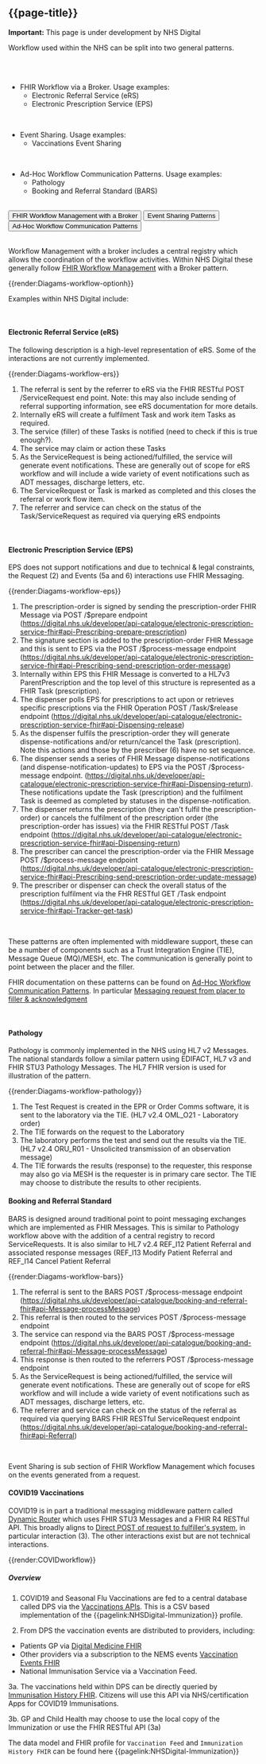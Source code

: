## {{page-title}}
 
  <div markdown="span" class="alert alert-warning" role="alert">
  <i class="fas fa-exclamation-circle"></i><b> Important:</b> This page is under development by NHS Digital</div>
   
 Workflow used within the NHS can be split into two general patterns. 

<br/>
<br/>

- FHIR Workflow via a Broker. Usage examples:
  - Electronic Referral Service (eRS)
  - Electronic Prescription Service (EPS)

<br/>

- Event Sharing. Usage examples:
  - Vaccinations Event Sharing

<br/>

- Ad-Hoc Workflow Communication Patterns. Usage examples:
  - Pathology
  - Booking and Referral Standard (BARS)

<br/>

<div class="tab">
  <button class="tablinks active" onclick="openTab(event, 'broker')">FHIR Workflow Management with a Broker</button>
  <button class="tablinks" onclick="openTab(event, 'sharing')">Event Sharing Patterns</button>
  <button class="tablinks" onclick="openTab(event, 'adhoc')">Ad-Hoc Workflow Communication Patterns</button>
</div>

<div id="broker" class="tabcontent" style="display:block">

<br/>

Workflow Management with a broker includes a central registry which allows the coordination of the workflow activities. Within NHS Digital these generally follow [FHIR Workflow Management](https://hl7.org/fhir/workflow-management.html#optionh) with a Broker pattern.

{{render:Diagams-workflow-optionh}}

Examples within NHS Digital include: 

<br/>

#### Electronic Referral Service (eRS)

The following description is a high-level representation of eRS. Some of the interactions are not currently implemented.

{{render:Diagams-workflow-ers}}

1. The referral is sent by the referrer to eRS via the FHIR RESTful POST /ServiceRequest end point. Note: this may also include sending of referral supporting information, see eRS documentation for more details.
2. Internally eRS will create a fulfilment Task and work item Tasks as required.
3. The service (filler) of these Tasks is notified (need to check if this is true enough?).
4. The service may claim or action these Tasks
5. As the ServiceRequest is being actioned/fulfilled, the service will generate event notifications. These are generally out of scope for eRS workflow and will include a wide variety of event notifications such as ADT messages, discharge letters, etc.
6. The ServiceRequest or Task is marked as completed and this closes the referral or work flow item. 
7. The referrer and service can check on the status of the Task/ServiceRequest as required via querying eRS endpoints

<br/>

#### Electronic Prescription Service (EPS)

EPS does not support notifications and due to technical & legal constraints, the Request (2) and Events (5a and 6) interactions use FHIR Messaging.

{{render:Diagams-workflow-eps}}

1. The prescription-order is signed by sending the prescription-order FHIR Message via POST /$prepare endpoint (https://digital.nhs.uk/developer/api-catalogue/electronic-prescription-service-fhir#api-Prescribing-prepare-prescription)
2. The signature section is added to the prescription-order FHIR Message and this is sent to EPS via the POST /$process-message endpoint (https://digital.nhs.uk/developer/api-catalogue/electronic-prescription-service-fhir#api-Prescribing-send-prescription-order-message)
3. Internally within EPS this FHIR Message is converted to a HL7v3 ParentPrescription and the top level of this structure is represented as a FHIR Task (prescription).
4. The dispenser polls EPS for prescriptions to act upon or retrieves specific prescriptions via the FHIR Operation POST /Task/$release endpoint (https://digital.nhs.uk/developer/api-catalogue/electronic-prescription-service-fhir#api-Dispensing-release)
5. As the dispenser fulfils the prescription-order they will generate dispense-notifications and/or return/cancel the Task (prescription). Note this actions and those by the prescriber (6) have no set sequence.
6. The dispenser sends a series of FHIR Message dispense-notifications (and dispense-notification-updates) to EPS via the POST /$process-message endpoint. (https://digital.nhs.uk/developer/api-catalogue/electronic-prescription-service-fhir#api-Dispensing-return). These notifications update the Task (prescription) and the fulfilment Task is deemed as completed by statuses in the dispense-notification.
7. The dispenser returns the prescription (they can't fulfil the prescription-order) or cancels the fulfilment of the prescription order (the prescription-order has issues) via the FHIR RESTful POST /Task endpoint (https://digital.nhs.uk/developer/api-catalogue/electronic-prescription-service-fhir#api-Dispensing-return)
8. The prescriber can cancel the prescription-order via the FHIR Message POST /$process-message endpoint (https://digital.nhs.uk/developer/api-catalogue/electronic-prescription-service-fhir#api-Prescribing-send-prescription-order-update-message) 
9. The prescriber or dispenser can check the overall status of the prescription fulfilment via the FHR RESTful GET /Task endpoint (https://digital.nhs.uk/developer/api-catalogue/electronic-prescription-service-fhir#api-Tracker-get-task)


</div>
<div id="adhoc" class="tabcontent">

<br/>

These patterns are often implemented with middleware support, these can be a number of components such as a Trust Integration Engine (TIE), Message Queue (MQ)/MESH, etc. The communication is generally point to point between the placer and the filler. 

FHIR documentation on these patterns can be found on [Ad-Hoc Workflow Communication Patterns](http://hl7.org/fhir/R4/workflow-ad-hoc.html). In particular [Messaging request from placer to filler & acknowledgment](http://hl7.org/fhir/R4/workflow-ad-hoc.html#optiond)

<br/>

#### Pathology

Pathology is commonly implemented in the NHS using HL7 v2 Messages. The national standards follow a similar pattern using EDIFACT, HL7 v3 and FHIR STU3 Pathology Messages. The HL7 FHIR version is used for illustration of the pattern.

{{render:Diagams-workflow-pathology}}

1. The Test Request is created in the EPR or Order Comms software, it is sent to the laboratory via the TIE. (HL7 v2.4 OML_O21 - Laboratory order) 
2. The TIE forwards on the request to the Laboratory
3. The laboratory performs the test and send out the results via the TIE. (HL7 v2.4 ORU_R01 - Unsolicited transmission of an observation message)
4. The TIE forwards the results (response) to the requester, this response may also go via MESH is the requester is in primary care sector. The TIE may choose to distribute the results to other recipients.


#### Booking and Referral Standard

BARS is designed around traditional point to point messaging exchanges which are implemented as FHIR Messages. This is similar to Pathology workflow above with the addition of a central registry to record ServiceRequests. It is also similar to HL7 v2.4 REF_I12 Patient Referral and associated response messages (REF_I13 Modify Patient Referral and REF_I14 Cancel Patient Referral

{{render:Diagams-workflow-bars}}

1. The referral is sent to the BARS POST /$process-message endpoint (https://digital.nhs.uk/developer/api-catalogue/booking-and-referral-fhir#api-Message-processMessage)
2. This referral is then routed to the services POST /$process-message endpoint
3. The service can respond via the BARS POST /$process-message endpoint (https://digital.nhs.uk/developer/api-catalogue/booking-and-referral-fhir#api-Message-processMessage)
4. This response is then routed to the referrers POST /$process-message endpoint
5. As the ServiceRequest is being actioned/fulfilled, the service will generate event notifications. These are generally out of scope for eRS workflow and will include a wide variety of event notifications such as ADT messages, discharge letters, etc.
6. The referrer and service can check on the status of the referral as required via querying BARS FHIR RESTful ServiceRequest endpoint (https://digital.nhs.uk/developer/api-catalogue/booking-and-referral-fhir#api-Referral)

</div>
<div id="sharing" class="tabcontent">

<br/>

Event Sharing is sub section of FHIR Workflow Management which focuses on the events generated from a request. 

#### COVID19 Vaccinations

COVID19 is in part a traditional messaging middleware pattern called [Dynamic Router](https://www.enterpriseintegrationpatterns.com/patterns/messaging/DynamicRouter.html) which uses FHIR STU3 Messages and a FHIR R4 RESTful API. 
This broadly aligns to [Direct POST of request to fulfiller's system](https://www.hl7.org/fhir/workflow-ad-hoc.html#optionb), in particular interaction (3). The other interactions exist but are not technical interactions. 

{{render:COVIDworkflow}}

##### Overview 

1. COVID19 and Seasonal Flu Vaccinations are fed to a central database called DPS via the [Vaccinations APIs](https://digital.nhs.uk/developer/api-catalogue/vaccination). This is a CSV based implementation of the 
{{pagelink:NHSDigital-Immunization}} profile.

2. From DPS the vaccination events are distributed to providers, including:

- Patients GP via [Digital Medicine FHIR](https://digital.nhs.uk/developer/api-catalogue/digital-medicine-fhir)
- Other providers via a subscription to the NEMS events [Vaccination Events FHIR](https://digital.nhs.uk/developer/api-catalogue/vaccination-events-fhir)
- National Immunisation Service via a Vaccination Feed.

3a. The vaccinations held within DPS can be directly queried by [Immunisation History FHIR](https://digital.nhs.uk/developer/api-catalogue/immunisation-history-fhir). Citizens will use this API via NHS/certification Apps for COVID19 Immunisations.

3b. GP and Child Health may choose to use the local copy of the Immunization or use the FHIR RESTful API (3a)

The data model and FHIR profile for `Vaccination Feed` and `Immunization History FHIR` can be found here {{pagelink:NHSDigital-Immunization}}





</div
</div>
</div>

